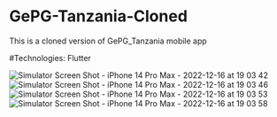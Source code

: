 # GePG-Tanzania-Cloned

This is a cloned version of GePG_Tanzania mobile app

#Technologies: Flutter

![Simulator Screen Shot - iPhone 14 Pro Max - 2022-12-16 at 19 03 42](https://user-images.githubusercontent.com/77027012/208182860-39ef93ca-079c-44b8-bc78-296fb4640919.png)
![Simulator Screen Shot - iPhone 14 Pro Max - 2022-12-16 at 19 03 46](https://user-images.githubusercontent.com/77027012/208182874-e63f9da0-7e34-412a-a755-2a1d967f5079.png)
![Simulator Screen Shot - iPhone 14 Pro Max - 2022-12-16 at 19 03 53](https://user-images.githubusercontent.com/77027012/208182885-ca359382-4b58-4208-a44b-9c4577b9a26b.png)
![Simulator Screen Shot - iPhone 14 Pro Max - 2022-12-16 at 19 03 58](https://user-images.githubusercontent.com/77027012/208182892-ffa5c10b-fa34-4908-a0e8-5eb5bba90ccf.png)


